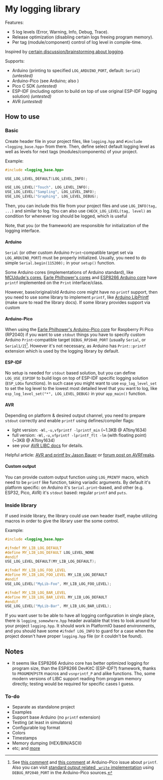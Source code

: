 
# My logging library

Features:
+ 5 log levels (Error, Warning, Info, Debug, Trace).
+ Release optimization (disabling certain logs freeing program memory).
+ Per tag (module/component) control of log level in compile-time.

Inspired by [certain discussion/brainstorming about logging](https://github.com/earlephilhower/arduino-pico/discussions/2066).

Supports:
+ Arduino (printing to specified `LOG_ARDUINO_PORT`, default: `Serial`) _(untested)_
+ Arduino-Pico (see Arduino; also )
+ Pico C SDK _(untested)_
+ ESP-IDF (including option to build on top of use original ESP-IDF logging solution) _(untested)_
+ AVR _(untested)_





## How to use

### Basic

Create header file in your project files, like `logging.hpp` and `#include <logging_base.hpp>` from there. Then, define select default logging level as well as levels for next tags (modules/components) of your project.

Example:
```c++
#include <logging_base.hpp>

USE_LOG_LEVEL_DEFAULT(LOG_LEVEL_INFO);

USE_LOG_LEVEL("Touch", LOG_LEVEL_INFO);
USE_LOG_LEVEL("Sampling", LOG_LEVEL_INFO);
USE_LOG_LEVEL("Graphing", LOG_LEVEL_DEBUG);
```

Then, you can include this file from your project files and use `LOG_INFO(tag, ...)` and similar to log. You can also use `CHECK_LOG_LEVEL(tag, level)` as condition for whenever log should be logged, which is useful

Note, that you (or the framework) are responsible for initialization of the logging interface. 


#### Arduino

`Serial` (or other custom Arduino `Print`-compatible target set via `LOG_ARDUINO_PORT`) must be properly initialized. Usually, you need to do simple `Serial.begin(115200);` in your `setup()` function.

Some Arduino cores (implementations of Arduino standard), like [MCUdude's cores](https://github.com/MCUdude/MCUdude_corefiles), [Earle Philhower's cores](https://github.com/earlephilhower/ArduinoCore-API) and [ESP8266 Arduino core](https://github.com/esp8266/Arduino) have `printf` implemented on the `Print` interface/class.

However, base/original/old Arduino core might have no `printf` support, then you need to use some library to implement `printf`, like [Arduino LibPrintf](https://github.com/embeddedartistry/arduino-printf/tree/master) (make sure to read the library docs). If some library provides support via custom 


#### Arduino-Pico

When using the [Earle Philhower's Arduino-Pico core](https://github.com/earlephilhower/arduino-pico) for Raspberry Pi Pico (RP2040) if you want to use `stdout` things you have to specify custom Arduino `Print`-compatible target `DEBUG_RP2040_PORT` (usually `Serial`, or `Serial1/2`)[^1]. However it's not necessary, as Arduino has `Print::printf` extension which is used by the logging library by default.

[^1]: See [this comment](https://github.com/earlephilhower/arduino-pico/issues/1433#issuecomment-1540354673) and [this comment](https://github.com/earlephilhower/arduino-pico/issues/1433#issuecomment-1546783109) at Arduino-Pico issue about `printf`. Also you can visit [standard output related `_write` implementation](https://github.com/earlephilhower/arduino-pico/blob/11814823ed4ace4224fe9ea03686de53387fb193/cores/rp2040/posix.cpp#L36-L48) using `DEBUG_RP2040_PORT` in the Arduino-Pico sources.


#### ESP-IDF

No setup is needed for `stdout` based solution, but you can define `LOG_USE_ESPIDF` to build logs on top of ESP-IDF specific logging solution (`ESP_LOGx` functions). In such case you might want to use `esp_log_level_set` to set the log level to the lowest most detailed level that you want to log, like `esp_log_level_set("*", LOG_LEVEL_DEBUG)` in your `app_main()` function. 

#### AVR

Depending on platform & desired output channel, you need to prepare `stdout` correctly and enable `printf` using defines/compiler flags:
+ light version: `-Wl,-u,vfprintf -lprintf_min` (~1.3KB @ ATtiny1634) 
+ full version: `-Wl,-u,vfprintf -lprintf_flt -lm` (with floating point) (~3KB @ ATtiny1634)
+ see your [AVR LIBC docs](https://www.nongnu.org/avr-libc/user-manual/group__avr__stdio.html#gaa3b98c0d17b35642c0f3e4649092b9f1) for details.

Helpful article: [AVR and printf by Jason Bauer](https://efundies.com/avr-and-printf/) or [forum post on AVRFreaks](https://www.avrfreaks.net/s/topic/a5C3l000000UHT5EAO/t080941).

#### Custom output

You can provide custom output function using `LOG_PRINTF` macro, which need to be `printf` like function, taking variadic arguments. By default it's platform specific: on Arduino it's `Serial.print`-based, and other (e.g. ESP32, Pico, AVR) it's `stdout` based: regular `printf` and `puts`.



### Inside library

If used inside library, the library could use own header itself, maybe utilizing macros in order to give the library user the some control. 

<!-- TODO: Also, if you include if from header files, you might want to define `LOG_???` before including `logging_base.hpp` to avoid variables names collisions if the `logging_base` is included multiple times (like, by two libraries and/or project). -->

Example:
```c++
#include <logging_base.hpp>

#ifndef MY_LIB_LOG_DEFAULT
#define MY_LIB_LOG_DEFAULT LOG_LEVEL_NONE
#endif
USE_LOG_LEVEL_DEFAULT(MY_LIB_LOG_DEFAULT);

#ifndef MY_LIB_LOG_FOO_LEVEL 
#define MY_LIB_LOG_FOO_LEVEL MY_LIB_LOG_DEFAULT
#endif
USE_LOG_LEVEL("MyLib-Foo", MY_LIB_LOG_FOO_LEVEL);

#ifndef MY_LIB_LOG_BAR_LEVEL 
#define MY_LIB_LOG_BAR_LEVEL MY_LIB_LOG_DEFAULT
#endif
USE_LOG_LEVEL("MyLib-Bar", MY_LIB_LOG_BAR_LEVEL);
```

If you want user to be able to have all logging configuration in single place, there is `logging_somewhere.hpp` header available that tries to look around for your project `logging.hpp`. It should work in PlatformIO based environments, and you should have some `#ifndef LOG_INFO` to guard for a case when the project doesn't have proper `logging.hpp` file (or it couldn't be found).



## Notes

+ It seems like ESP8266 Arduino core has better optimized logging for program size, than the ESP8266 DevKitC (ESP-IDF?) framework, thanks to `PROGMEM`/`PSTR` macros and `vsnprintf_P` and alike functions. Tho, some modern versions of LIBC support reading from program memory directly; testing would be required for specific cases I guess.

### To-do

+ Separate as standalone project
+ Examples
+ Support base Arduino (no `printf` extension)
+ Testing (at least in simulators)
+ Configurable log format
+ Colors
+ Timestamps
+ Memory dumping (HEX/BIN/ASCII)
+ etc; and [more](https://github.com/earlephilhower/arduino-pico/discussions/2066#discussioncomment-9399913)
